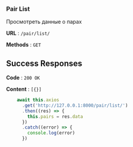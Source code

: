 ### Pair List

Просмотреть данные о парах

**URL** : `/pair/list/`

**Methods** : `GET`

## Success Responses

**Code** : `200 OK`

**Content** : `[{}]`

```javascript
    await this.axios
      .get('http://127.0.0.1:8000/pair/list/')
      .then((res) => {
        this.pairs = res.data
      })
      .catch((error) => {
        console.log(error)
      })
```
